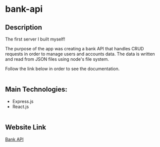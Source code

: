 # bank-api

## Description

The first server I built myself!

The purpose of the app was creating a bank API that handles CRUD requests in order to manage users and accounts data.
The data is written and read from JSON files using node's file system.

Follow the link below in order to see the documentation.
<br>
<br>

## Main Technologies:

- Express.js
- React.js
  <br>
  <br>

## Website Link

[Bank API](https://bankoftheyear.herokuapp.com/)
